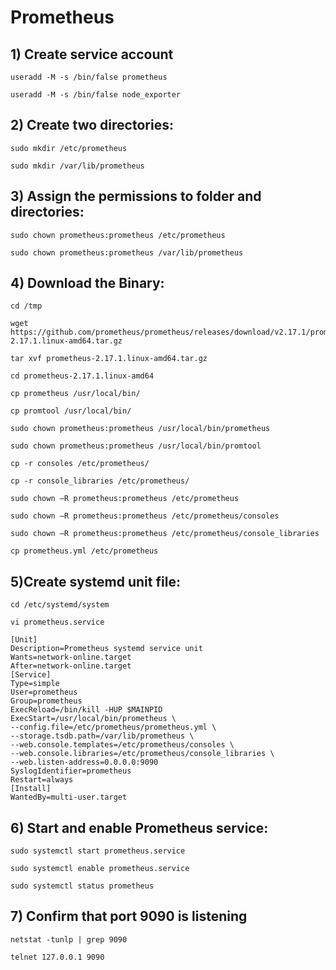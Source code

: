 # Prometheus
## 1) Create service account
```
useradd -M -s /bin/false prometheus

useradd -M -s /bin/false node_exporter
```
## 2) Create two directories:
```
sudo mkdir /etc/prometheus

sudo mkdir /var/lib/prometheus
```
## 3) Assign the permissions to folder and directories:
```
sudo chown prometheus:prometheus /etc/prometheus

sudo chown prometheus:prometheus /var/lib/prometheus
```
## 4) Download the Binary:
```
cd /tmp

wget https://github.com/prometheus/prometheus/releases/download/v2.17.1/prometheus-2.17.1.linux-amd64.tar.gz

tar xvf prometheus-2.17.1.linux-amd64.tar.gz

cd prometheus-2.17.1.linux-amd64

cp prometheus /usr/local/bin/

cp promtool /usr/local/bin/

sudo chown prometheus:prometheus /usr/local/bin/prometheus

sudo chown prometheus:prometheus /usr/local/bin/promtool

cp -r consoles /etc/prometheus/

cp -r console_libraries /etc/prometheus/

sudo chown –R prometheus:prometheus /etc/prometheus

sudo chown –R prometheus:prometheus /etc/prometheus/consoles

sudo chown –R prometheus:prometheus /etc/prometheus/console_libraries

cp prometheus.yml /etc/prometheus
```
## 5)Create systemd unit file:
```
cd /etc/systemd/system

vi prometheus.service

[Unit]
Description=Prometheus systemd service unit
Wants=network-online.target
After=network-online.target
[Service]
Type=simple
User=prometheus
Group=prometheus
ExecReload=/bin/kill -HUP $MAINPID
ExecStart=/usr/local/bin/prometheus \
--config.file=/etc/prometheus/prometheus.yml \
--storage.tsdb.path=/var/lib/prometheus \
--web.console.templates=/etc/prometheus/consoles \
--web.console.libraries=/etc/prometheus/console_libraries \
--web.listen-address=0.0.0.0:9090
SyslogIdentifier=prometheus
Restart=always
[Install]
WantedBy=multi-user.target
```
## 6) Start and enable Prometheus service:
```
sudo systemctl start prometheus.service

sudo systemctl enable prometheus.service

sudo systemctl status prometheus
```
## 7) Confirm that port 9090 is listening
```
netstat -tunlp | grep 9090

telnet 127.0.0.1 9090
